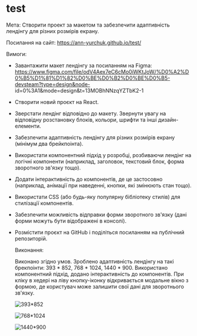 # test

Мета: Створити проект за макетом та забезпечити адаптивність лендінгу для різних розмірів екрану.

Посилання на сайт: https://ann-yurchuk.github.io/test/

Вимоги:

- Завантажити макет лендінгу за посиланням на Figma: https://www.figma.com/file/odV4Aex7eC6cMo0iWKtJoW/%D0%A2%D0%B5%D1%81%D1%82%D0%BE%D0%B2%D0%BE%D0%B5-devsteam?type=design&node- id=0%3A1&mode=design&t=13MOBhNNzqYZTbK2-1
- Створити новий проєкт на React.
- Зверстати лендінг відповідно до макету. Звернути увагу на відповідну розстановку блоків, кольори, шрифти та інші дизайн-елементи.
- Забезпечити адаптивність лендінгу для різних розмірів екрану (мінімум два брейкпоінта).
- Використати компонентний підхід у розробці, розбиваючи лендінг на логічні компоненти (наприклад, заголовок, текстовий блок, форма зворотного зв'язку тощо).
- Додати інтерактивність до компонентів, де це застосовно (наприклад, анімації при наведенні, кнопки, які змінюють стан тощо).
- Використати CSS (або будь-яку популярну бібліотеку стилів) для стилізації компонентів.
- Забезпечити можливість відправки форми зворотного зв'язку (дані форми можуть бути відображені в консолі).
- Розмістити проєкт на GitHub і поділіться посиланням на публічний репозиторій.

  Виконання:

  Виконано згідно умов. Зроблено адаптивність лендінгу на такі брекпоінти: 393 * 852, 768 * 1024, 1440 * 900. Використано компонентний підхід, додано інтерактивність до компонентів. При кліку в хедері на ліву кнопку-іконку відкривається модальне вікно з формою, де користувач може залишити свої дані для зворотнього зв'язку.

  ![393*852](https://github.com/Ann-Yurchuk/test/assets/105579383/d25e2b15-d867-471d-b892-ab47c201f63c)
   
  ![768*1024](https://github.com/Ann-Yurchuk/test/assets/105579383/63ed890f-426b-4f3b-9437-3b312ebd9ebb)
  
  ![1440*900](https://github.com/Ann-Yurchuk/test/assets/105579383/f0f8bfa0-051e-45aa-a903-79f38e91bf47)





  
